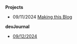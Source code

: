 
**Projects**
- 09/11/2024 [Making this Blog](/Projects/making-this-blog.html)

**devJournal**
- [09/12/2024](/devJournal/9-12-2024.html) 
